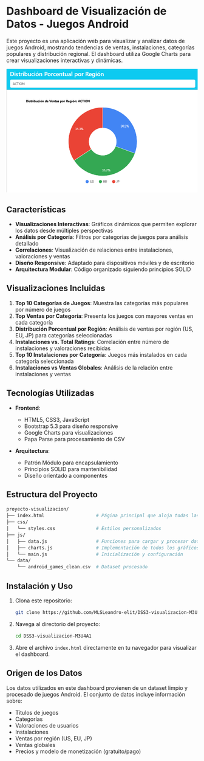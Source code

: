 # Dashboard de Visualización de Datos - Juegos Android

Este proyecto es una aplicación web para visualizar y analizar datos de juegos Android, mostrando tendencias de ventas, instalaciones, categorías populares y distribución regional. El dashboard utiliza Google Charts para crear visualizaciones interactivas y dinámicas.

![Dashboard Preview](./img/img.png)

## Características

- **Visualizaciones Interactivas**: Gráficos dinámicos que permiten explorar los datos desde múltiples perspectivas
- **Análisis por Categoría**: Filtros por categorías de juegos para análisis detallado
- **Correlaciones**: Visualización de relaciones entre instalaciones, valoraciones y ventas
- **Diseño Responsive**: Adaptado para dispositivos móviles y de escritorio
- **Arquitectura Modular**: Código organizado siguiendo principios SOLID

## Visualizaciones Incluidas

1. **Top 10 Categorías de Juegos**: Muestra las categorías más populares por número de juegos
2. **Top Ventas por Categoría**: Presenta los juegos con mayores ventas en cada categoría
3. **Distribución Porcentual por Región**: Análisis de ventas por región (US, EU, JP) para categorías seleccionadas
4. **Instalaciones vs. Total Ratings**: Correlación entre número de instalaciones y valoraciones recibidas
5. **Top 10 Instalaciones por Categoría**: Juegos más instalados en cada categoría seleccionada
6. **Instalaciones vs Ventas Globales**: Análisis de la relación entre instalaciones y ventas

## Tecnologías Utilizadas

- **Frontend**:
  - HTML5, CSS3, JavaScript
  - Bootstrap 5.3 para diseño responsive
  - Google Charts para visualizaciones
  - Papa Parse para procesamiento de CSV

- **Arquitectura**:
  - Patrón Módulo para encapsulamiento
  - Principios SOLID para mantenibilidad
  - Diseño orientado a componentes

## Estructura del Proyecto

```bash
proyecto-visualizacion/
├── index.html                   # Página principal que aloja todas las visualizaciones
├── css/
│   └── styles.css               # Estilos personalizados
├── js/
│   ├── data.js                  # Funciones para cargar y procesar datos
│   ├── charts.js                # Implementación de todos los gráficos
│   └── main.js                  # Inicialización y configuración
└── data/
    └── android_games_clean.csv  # Dataset procesado
```

## Instalación y Uso

1. Clona este repositorio:

   ```bash
   git clone https://github.com/MLSLeandro-elit/DSS3-visualizacion-M3U4A1.git
   ```

2. Navega al directorio del proyecto:

   ```bash
   cd DSS3-visualizacion-M3U4A1
   ```

3. Abre el archivo `index.html` directamente en tu navegador para visualizar el dashboard.

## Origen de los Datos

Los datos utilizados en este dashboard provienen de un dataset limpio y procesado de juegos Android. El conjunto de datos incluye información sobre:

- Títulos de juegos
- Categorías
- Valoraciones de usuarios
- Instalaciones
- Ventas por región (US, EU, JP)
- Ventas globales
- Precios y modelo de monetización (gratuito/pago)
